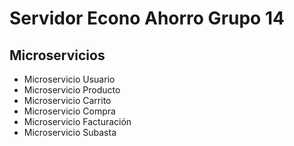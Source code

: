 # Servidor Econo Ahorro  Grupo 14

## Microservicios 
- Microservicio Usuario
- Microservicio Producto
- Microservicio Carrito
- Microservicio Compra
- Microservicio Facturación
- Microservicio Subasta